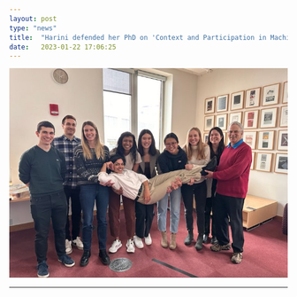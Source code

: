 ```yaml
---
layout: post
type: "news"
title:  "Harini defended her PhD on 'Context and Participation in Machine Learning'!"
date:   2023-01-22 17:06:25
---
```


![image](/images/posts/harini_defense.jpeg)


---